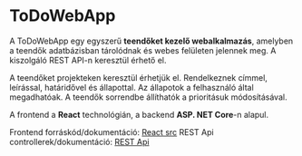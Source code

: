 # ToDoWebApp
A ToDoWebApp egy egyszerű **teendőket kezelő webalkalmazás**, amelyben a teendők adatbázisban tárolódnak és webes felületen jelennek meg. A kiszolgáló REST API-n keresztül érhető el.

A teendőket projekteken keresztül érhetjük el. Rendelkeznek címmel, leírással, határidővel és állapottal. Az állapotok a felhasználó által megadhatóak. A teendők sorrendbe állíthatók a prioritásuk módosításával.

A frontend a **React** technológián, a backend **ASP. NET Core**-n alapul.

Frontend forráskód/dokumentáció: [React src](https://github.com/Zewsy/ToDoWebApp/tree/master/ToDoWeb/ClientApp/src)
REST Api controllerek/dokumentáció: [REST Api](https://github.com/Zewsy/ToDoWebApp/tree/master/ToDoWeb/Controllers)

